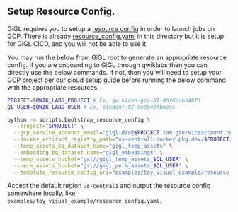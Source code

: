 ## Setup Resource Config.

GiGL requires you to setup a [resource config](../../../docs/user_guide/config_guides/resource_config_guide.md) in order
to launch jobs on GCP. There is already [resource_config.yaml](./resource_config.yaml) in this directory but it is setup
for GiGL CICD, and you will not be able to use it.

You may run the below from GiGL root to generate an appropriate resource config. If you are onboarding to GiGL through
qwiklabs then you can directly use the below commands. If not, then you will need to setup your GCP project per our
[cloud setup guide](../../docs/user_guide/getting_started/cloud_setup_guide.md) before running the below command with
the appropriate resources.

```bash
PROJECT=$QWIK_LABS_PROJECT # Ex, qwiklabs-gcp-01-40f6ccb540f3
QL_USER=$QWIK_LABS_USER # Ex, student-02-5e0049fb83ce

python -m scripts.bootstrap_resource_config \
  --project="$PROJECT" \
  --gcp_service_account_email="gigl-dev@$PROJECT.iam.gserviceaccount.com" \
  --docker_artifact_registry_path="us-central1-docker.pkg.dev/$PROJECT/gigl-base-images" \
  --temp_assets_bq_dataset_name="gigl_temp_assets" \
  --embedding_bq_dataset_name="gigl_embeddings" \
  --temp_assets_bucket="gs://gigl_temp_assets_$QL_USER" \
  --perm_assets_bucket="gs://gigl_perm_assets_$QL_USER" \
  --template_resource_config_uri="examples/toy_visual_example/resource_config.yaml"
```

Accept the default region `us-central1` and output the resource config somewhere locally, like
`examples/toy_visual_example/resource_config.yaml`.

